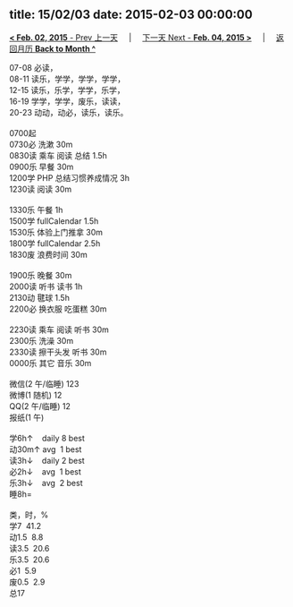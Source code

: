title: 15/02/03
date: 2015-02-03 00:00:00
---
[**< Feb. 02, 2015** - Prev 上一天](/lifelogs/2015/02/d02.html) &nbsp; &nbsp; | &nbsp; &nbsp; [下一天 Next - **Feb. 04, 2015 >**](/lifelogs/2015/02/d04.html) &nbsp; &nbsp; |  &nbsp; &nbsp; [返回月历 **Back to Month ^**](/lifelogs/2015/02/index.html)
<br/><div>07-08 必读，<br/>08-11 读乐，学学，学学，学学，<br/>12-15 读乐，乐学，学学，乐学，<br/>16-19 学学，学学，废乐，读读，<br/>20-23 动动，动必，读乐，读乐。<div><br/></div>0700起<br/>0730必 洗漱 30m<br/>0830读 乘车 阅读 总结 1.5h<br/>0900乐 早餐 30m<br/>1200学 PHP 总结习惯养成情况 3h<br/>1230读 阅读 30m<div><br/></div>1330乐 午餐 1h<br/>1500学 fullCalendar 1.5h<br/>1530乐 体验上门推拿 30m<br/>1800学 fullCalendar 2.5h<br/>1830废 浪费时间 30m<div><br/></div>1900乐 晚餐 30m<br/>2000读 听书 读书 1h<br/>2130动 毽球 1.5h<br/>2200必 换衣服 吃蛋糕 30m<div><br/></div>2230读 乘车 阅读 听书 30m<br/>2300乐 洗澡 30m<br/>2330读 擦干头发 听书 30m<br/>0000乐 其它 音乐 30m<div><br/></div>微信(2 午/临睡) 123<br/>微博(1 随机) 12<br/>QQ(2 午/临睡) 12<br/>报纸(1 午) <div><br/></div>学6h↑    daily 8 best<br/>动30m↑ avg  1 best<br/>读3h↓    daily 2 best<br/>必2h↓    avg  1 best<br/>乐3h↓    avg  2 best<br/>睡8h=<div><br/></div>类，时，%<br/>学7  41.2<br/>动1.5  8.8<br/>读3.5  20.6<br/>乐3.5  20.6<br/>必1  5.9<br/>废0.5  2.9<br/>总17